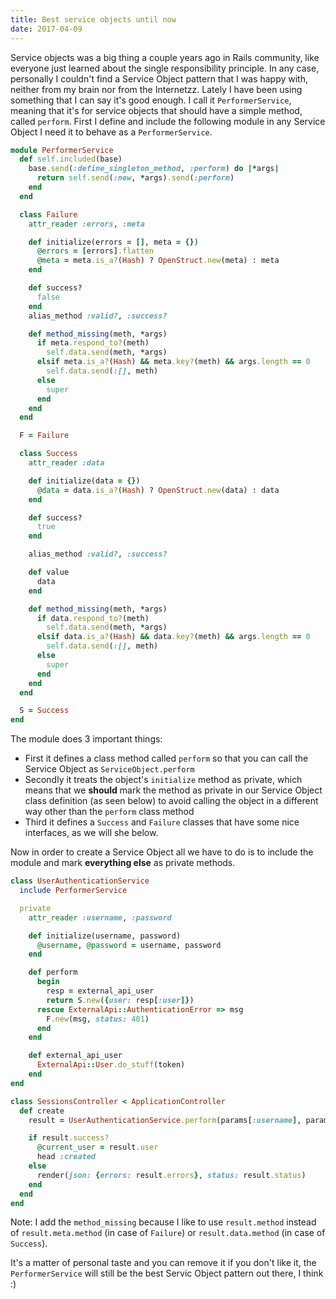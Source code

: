 ```yaml
---
title: Best service objects until now
date: 2017-04-09
---
```


Service objects was a big thing a couple years ago in Rails community, like everyone
just learned about the single responsibility principle.
In any case, personally I couldn't find a Service Object pattern that I was happy with,
neither from my brain nor from the Internetzz.
Lately I have been using something that I can say it's good enough.
I call it `PerformerService`, meaning that it's for service objects that should
have a simple method, called `perform`.
First I define and include the following module in any Service Object I need it
to behave as a `PerformerService`.

```ruby
module PerformerService
  def self.included(base)
    base.send(:define_singleton_method, :perform) do |*args|
      return self.send(:new, *args).send(:perform)
    end
  end

  class Failure
    attr_reader :errors, :meta

    def initialize(errors = [], meta = {})
      @errors = [errors].flatten
      @meta = meta.is_a?(Hash) ? OpenStruct.new(meta) : meta
    end

    def success?
      false
    end
    alias_method :valid?, :success?

    def method_missing(meth, *args)
      if meta.respond_to?(meth)
        self.data.send(meth, *args)
      elsif meta.is_a?(Hash) && meta.key?(meth) && args.length == 0
        self.data.send(:[], meth)
      else
        super
      end
    end
  end

  F = Failure

  class Success
    attr_reader :data

    def initialize(data = {})
      @data = data.is_a?(Hash) ? OpenStruct.new(data) : data
    end

    def success?
      true
    end

    alias_method :valid?, :success?

    def value
      data
    end

    def method_missing(meth, *args)
      if data.respond_to?(meth)
        self.data.send(meth, *args)
      elsif data.is_a?(Hash) && data.key?(meth) && args.length == 0
        self.data.send(:[], meth)
      else
        super
      end
    end
  end

  S = Success
end
```

The module does 3 important things:

* First it defines a class method called `perform` so that you can call the
Service Object as `ServiceObject.perform`
* Secondly it treats the object's `initialize` method as private, which means that
we **should** mark the method as private in our Service Object class definition (as seen below)
to avoid calling the object in a different way other than the `perform` class method
* Third it defines a `Success` and `Failure` classes that have some nice interfaces,
as we will she below.

Now in order to create a Service Object all we have to do is to include the module
and mark **everything else** as private methods.

```ruby
class UserAuthenticationService
  include PerformerService

  private
    attr_reader :username, :password

    def initialize(username, password)
      @username, @password = username, password
    end

    def perform
      begin
        resp = external_api_user
        return S.new({user: resp[:user]})
      rescue ExternalApi::AuthenticationError => msg
        F.new(msg, status: 401)
      end
    end

    def external_api_user
      ExternalApi::User.do_stuff(token)
    end
end
```

```ruby
class SessionsController < ApplicationController
  def create
    result = UserAuthenticationService.perform(params[:username], params[:password])

    if result.success?
      @current_user = result.user
      head :created
    else
      render(json: {errors: result.errors}, status: result.status)
    end
  end
end
```

Note: I add the `method_missing` because I like to use `result.method` instead of
`result.meta.method` (in case of `Failure`) or `result.data.method` (in case of `Success`).

It's a matter of personal taste and you can remove it if you don't like it, the `PerformerService`
will still be the best Servic Object pattern out there, I think :)
